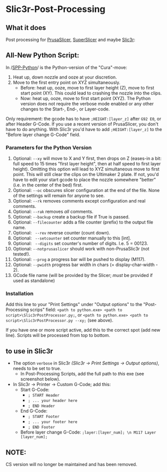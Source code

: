 # Slic3r-Post-Processing

## What it does
Post processing for [PrusaSlicer](https://www.prusa3d.com/prusaslicer/), [SuperSlicer](https://github.com/supermerill/SuperSlicer) and maybe [Slic3r](http://slic3r.org):


## All-New Python Script:
In /[SPP-Python](https://github.com/foreachthing/Slic3rPostProcessing/tree/master/SPP-Python)/ is the Python-version of the "Cura"-move:
1. Heat up, down nozzle and ooze at your discretion.
1. Move to the first entry point on XYZ simultaneously.
    - Before: heat up, ooze, move to first layer height (Z), move to first start point (XY). This could lead to crashing the nozzle into the clips.
    - Now: heat up, ooze, move to first start point (XYZ).
The Python version does not require the verbose mode enabled or any other changes to the Start-, End-, or Layer-code.

Only requirement: the gcode has to have `;HEIGHT:[layer_z]` after `G92 E0`, or after Header G-Code. If you use a recent version of PrusaSlicer, you don't have to do anything. With Slic3r you'd have to add `;HEIGHT:[layer_z]` to the "Before layer change G-Code" field.


### Parameters for the Python Version
1. Optional: `--xy` will move to X and Y first, then drops on Z (eases-in a bit: full speed to 15 times "first layer height", then at half speed to first layer height).
             Omitting this option will lead to XYZ simultaneous move to first point. This will still clear the clips on the Ultimaker 2 plate. If not, you'd have to edit your start gcode to place the nozzle somewhere "better" (i.e. in the center of the bed) first.
2. Optional: `--oc` obscures slicer configuration at the end of the file. None of the settings will remain for anyone to see.
3. Optional: `--rk` removes comments except configuration and real comments.
4. Optional: `--rak` removes _all_ comments.
5. Optional: `--backup` create a backup file if True is passed.
6. Optional: `--filecounter` adds a file counter (prefix) to the output file name.
7. Optional: &ensp;`--rev` reverse counter (count down).
8. Optional: &ensp;`--setcounter` set counter manually to this [int].
9. Optional: &ensp;`--digits` set counter's number of digits. I.e. 5 = 00123.
10. Optional: `--notprusaslicer` should work with non-PrusaSlic3r (not tested!).
11. Optional: `--prog` a progress bar will be pushed to display (M117).
12. Optional:  `--pwidth` progress bar width in chars (= display-char-width - 2).
13. GCode file name (will be provided by the Slicer; _must_ be provided if used as standalone)


### Installation
Add this line to your "Print Settings" under "Output options" to the "Post-Processing scrips" field:
`<path to python.exe> <path to script>\Slic3rPostProcessor.py;`, 
or `<path to python.exe> <path to script>\Slic3rPostProcessor.py --xy;` (see above).

If you have one or more script active, add this to the correct spot (add new line). Scripts will be processed from top to bottom.


## to use in Slic3r
* The option `verbose` in Slic3r _(Slic3r -> Print Settings -> Output options)_, needs to be set to true.
  * In Post-Processing Scripts, add the full path to _this_ exe (see screenshot below).
* In Slic3r -> Printer -> Custom G-Code; add this:
  * Start G-Code:
    * `; START Header`
    * `; ... your header here`
    * `; END Header`
  * End G-Code:
    * `; START Footer`
    * `; ... your footer here`
    * `; END Footer`
  * Before layer change G-Code: `;layer:[layer_num]; \n M117 Layer [layer_num];`
  

## NOTE:
CS version will no longer be maintained and has been removed.
